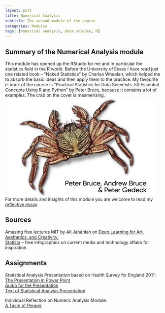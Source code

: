 ```yaml
---
layout: post
title: Numerical Analysis
subtitle: The second module of the course
categories: Modules
tags: [numerical analysis, data science, R]
---
```


## Summary of the Numerical Analysis module

This module has opened up the RStudio for me and in particular the statistics field in the R world.
Before the University of Essex I have read just one related book – "Naked Statistics" by Charles Wheelan,
which helped me to absorb the basic ideas and then apply them to the practice.
My favourite e-book of the course is "Practical Statistics for Data Scientists. 50 Essential Concepts Using R and Python"
by Peter Bruce, because it contains a lot of examples. The crab on the cover is mesmerising.<br>
  ![crab3](/assets/images/banners/crab3.jpg)<br>
For more details and insights of this module you are welcome to read my [reflective essay](https://github.com/Vasilisalook/vasilisalook.github.io/blob/main/Individual%20Reflection.docx).

## Sources

Amazing free lectures MIT by Ali Jahanian on [Deep Learning for Art, Aesthetics, and Creativity.](https://www.youtube.com/playlist?list=PLCpMvp7ftsnIbNwRnQJbDNRqO6qiN3EyH)<br>
[Statista](https://www.statista.com) – free infographics on current media and technology affairs for inspiration.<br>

## Assignments
Statistical Analysis Presentation based on Health Survey for England 2011:<br>
[The Presentation in Power Point](https://github.com/Vasilisalook/vasilisalook.github.io/blob/main/Assignment%20Statistics%20with%20pics.pptx)<br>
[Audio for the Presentation](https://github.com/Vasilisalook/vasilisalook.github.io/blob/main/Audio%20for%20the%20Presentation.mp3)<br>
[Text of Statistical Analysis Presentation](https://github.com/Vasilisalook/vasilisalook.github.io/blob/main/Text%20of%20Statistical%20Analysis%20Presentation.docx)

Individual Reflection on Numeric Analysis Module:<br>
[A Taste of Pepper](https://github.com/Vasilisalook/vasilisalook.github.io/blob/main/Individual%20Reflection.docx)
